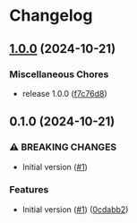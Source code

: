 # Changelog

## [1.0.0](https://github.com/risqcapital/pyagnostics/compare/v0.1.0...v1.0.0) (2024-10-21)


### Miscellaneous Chores

* release 1.0.0 ([f7c76d8](https://github.com/risqcapital/pyagnostics/commit/f7c76d89c16791e6d03f59e9a88e32dbfb9139c3))

## 0.1.0 (2024-10-21)


### ⚠ BREAKING CHANGES

* Initial version ([#1](https://github.com/risqcapital/pyagnostics/issues/1))

### Features

* Initial version ([#1](https://github.com/risqcapital/pyagnostics/issues/1)) ([0cdabb2](https://github.com/risqcapital/pyagnostics/commit/0cdabb255e695fa907948e008d0cfc022f34891e))
